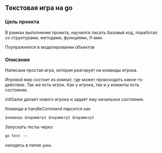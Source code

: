 ## Текстовая игра на go

### Цель проекта

В рамках выполнения проекта, научился писать базовый код, поработал со структурами, методами, функциями, if-ами. 

Поупражнялся в моделировании объектов

### Описание
Написана простая игра, которая реагирует на команды игрока.

Игровой мир состоит из комнат, где может происходить какое-то действие.
Так же есть игрок.
Как у игрока, так и у команты есть состояние.

initGame делает нового игрока и задаёт ему начальное состояние.

Команда в handleCommand парсится как

``` bash
$команда $параметр1 $параметр2 $параметр3
```

Запускать тесты через

``` bash
go test -v
```
находясь в папке `game`.
